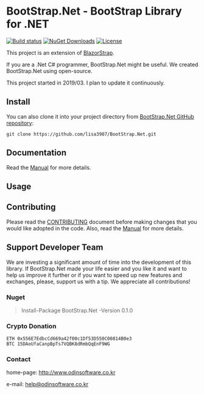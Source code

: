 # BootStrap.Net - BootStrap Library for .NET

[![Build status](https://ci.appveyor.com/api/projects/status/dnp9i3t6sexv9tpa?svg=true)](https://ci.appveyor.com/project/lisa3907/bootstrap-net)
[![NuGet Downloads](https://img.shields.io/nuget/dt/BootStrap.Net.svg)](https://www.nuget.org/packages/BootStrap.Net)
[![License](https://img.shields.io/github/license/lisa3907/BootStrap.Net.svg)](https://github.com/lisa3907/BootStrap.Net/blob/master/LICENSE.txt)

This project is an extension of [BlazorStrap](https://github.com/chanan/BlazorStrap).

If you are a .Net C# programmer, BootStrap.Net might be useful. We created BootStrap.Net using open-source.

This project started in 2019/03. I plan to update it continuously.

## Install

You can also clone it into your project directory from [BootStrap.Net GitHub repository](https://github.com/lisa3907/BootStrap.Net):

```shell
git clone https://github.com/lisa3907/BootStrap.Net.git
```


## Documentation

Read the [Manual](https://github.com/lisa3907/BootStrap.Net/wiki) for more details.

## Usage

## Contributing

Please read the [CONTRIBUTING](https://github.com/lisa3907/BootStrap.Net/blob/master/CONTRIBUTING.md) document before making changes that you would like adopted in the code. Also, read the [Manual](https://github.com/lisa3907/BootStrap.Net/wiki) for more details.

## Support Developer Team

We are investing a significant amount of time into the development of this library. If BootStrap.Net made your life easier and you like it and want to help us improve it further or if you want to speed up new features and exchanges, please, support us with a tip. We appreciate all contributions!

### Nuget

 > Install-Package BootStrap.Net -Version 0.1.0

### Crypto Donation

```
ETH 0x556E7EdbcCd669a42f00c1Df53D550C00814B0e3
BTC 15DAoUfaCanpBpTs7VQBK8dRmbQqEnF9WG
```

### Contact

home-page: http://www.odinsoftware.co.kr

e-mail: help@odinsoftware.co.kr